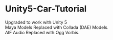 Unity5-Car-Tutorial
=========================


Upgraded to work with Unity 5  
Maya Models Replaced with Collada (DAE) Models.  
AIF Audio Replaced with Ogg Vorbis.  

